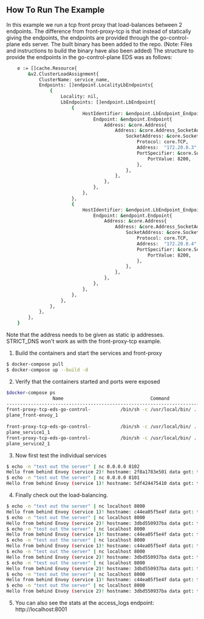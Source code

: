 ## How To Run The Example

In this example we run a tcp front proxy that load-balances between 2 endpoints.
The difference from front-proxy-tcp is that instead of statically giving the endpoints, the endpoints are provided through the go-control-plane eds server. The built binary has been added to the repo. (Note: Files and instructions to build the binary have also been added) 
The structure to provide the endpoints in the go-control-plane EDS was as follows:
```sh
    e := []cache.Resource{
        &v2.ClusterLoadAssignment{
            ClusterName: service_name,
            Endpoints: []endpoint.LocalityLbEndpoints{
                {
                    Locality: nil,
                    LbEndpoints: []endpoint.LbEndpoint{
                        {
                            HostIdentifier: &endpoint.LbEndpoint_Endpoint{
                                Endpoint: &endpoint.Endpoint{
                                    Address: &core.Address{
                                        Address: &core.Address_SocketAddress{
                                            SocketAddress: &core.SocketAddress{
                                                Protocol: core.TCP,
                                                Address:  "172.20.0.3",
                                                PortSpecifier: &core.SocketAddress_PortValue{
                                                    PortValue: 8200,
                                                },
                                            },
                                        },
                                    },
                                },
                            },
                        },
                        {
                            HostIdentifier: &endpoint.LbEndpoint_Endpoint{
                                Endpoint: &endpoint.Endpoint{
                                    Address: &core.Address{
                                        Address: &core.Address_SocketAddress{
                                            SocketAddress: &core.SocketAddress{
                                                Protocol: core.TCP,
                                                Address:  "172.20.0.4",
                                                PortSpecifier: &core.SocketAddress_PortValue{
                                                    PortValue: 8200,
                                                },
                                            },
                                        },
                                    },
                                },
                            },
                        },
                    },
                },
            },
        },
    }

```

Note that the address needs to be given as static ip addresses. STRICT_DNS won't work as with the front-proxy-tcp example.


1. Build the containers and start the services and front-proxy

```sh
$ docker-compose pull
$ docker-compose up --build -d
```

2. Verify that the containers started and ports were exposed

```sh
$docker-compose ps
                 Name                                Command               State                    Ports
--------------------------------------------------------------------------------------------------------------------------
front-proxy-tcp-eds-go-control-           /bin/sh -c /usr/local/bin/ ...   Up      10000/tcp, 0.0.0.0:5678->5678/tcp,
plane_front-envoy_1                                                                0.0.0.0:8001->8001/tcp,
                                                                                   0.0.0.0:8000->8200/tcp
front-proxy-tcp-eds-go-control-           /bin/sh -c /usr/local/bin/ ...   Up      10000/tcp, 0.0.0.0:8101->8200/tcp,
plane_service1_1                                                                   8201/tcp
front-proxy-tcp-eds-go-control-           /bin/sh -c /usr/local/bin/ ...   Up      10000/tcp, 0.0.0.0:8102->8200/tcp,
plane_service2_1                                                                   8202/tcp
```

3. Now first test the individual services

```sh
$ echo -n "test out the server" | nc 0.0.0.0 8102
Hello from behind Envoy (service 2)! hostname: 2f8a1783e501 data got: test out the server
$ echo -n "test out the server" | nc 0.0.0.0 8101
Hello from behind Envoy (service 1)! hostname: 5df424475410 data got: test out the server
```

4. Finally check out the load-balancing.

```sh
$ echo -n "test out the server" | nc localhost 8000
Hello from behind Envoy (service 1)! hostname: c44ea05f5e4f data got: test out the server
$ echo -n "test out the server" | nc localhost 8000
Hello from behind Envoy (service 2)! hostname: 3dbd550937ba data got: test out the server
$ echo -n "test out the server" | nc localhost 8000
Hello from behind Envoy (service 1)! hostname: c44ea05f5e4f data got: test out the server
$ echo -n "test out the server" | nc localhost 8000
Hello from behind Envoy (service 1)! hostname: c44ea05f5e4f data got: test out the server
$ echo -n "test out the server" | nc localhost 8000
Hello from behind Envoy (service 2)! hostname: 3dbd550937ba data got: test out the server
$ echo -n "test out the server" | nc localhost 8000
Hello from behind Envoy (service 2)! hostname: 3dbd550937ba data got: test out the server
$ echo -n "test out the server" | nc localhost 8000
Hello from behind Envoy (service 1)! hostname: c44ea05f5e4f data got: test out the server
$ echo -n "test out the server" | nc localhost 8000
Hello from behind Envoy (service 2)! hostname: 3dbd550937ba data got: test out the server
```

5. You can also see the stats at the access_logs endpoint: http://localhost:8001

